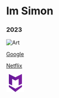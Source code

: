 # Im Simon
### 2023
  
![Art](https://user-images.githubusercontent.com/123291803/213927828-c13ae7d2-7d57-4520-bad2-ba86f809f20b.gif)

[Google](https://www.google.com "Google's Homepage")

[Netflix](https://www.netflix.com "Netflix Login")

![alt text](https://github.com/adam-p/markdown-here/raw/master/src/common/images/icon48.png "Logo Title Text 1")





<!--
**sknaapen23/sknaapen23** is a ✨ _special_ ✨ repository because its `README.md` (this file) appears on your GitHub profile.
